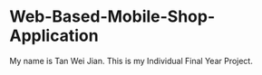 # Web-Based-Mobile-Shop-Application
My name is Tan Wei Jian. This is my Individual Final Year Project.
